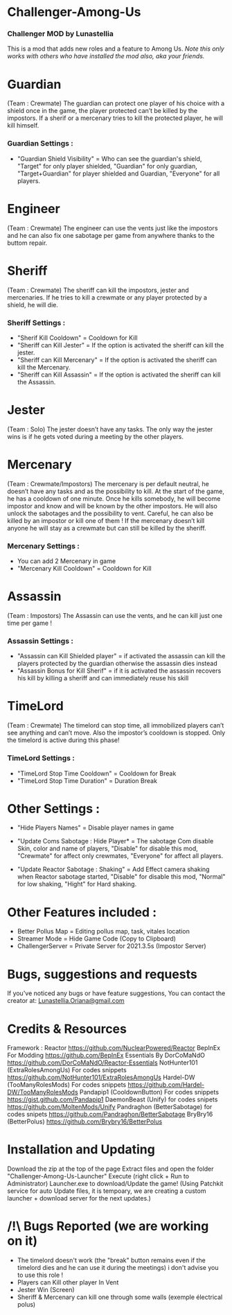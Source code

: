 # Challenger-Among-Us
### Challenger MOD by Lunastellia

This is a mod that adds new roles and a feature to Among Us.
*Note this only works with others who have installed the mod also, aka your friends.*



# Guardian

(Team : Crewmate)
The guardian can protect one player of his choice with a shield once in the game, the player protected can’t be killed by the impostors. If a sherif or a mercenary tries to kill the protected player, he will kill himself.

### Guardian Settings :

* "Guardian Shield Visibility" = Who can see the guardian's shield, "Target" for only player shielded, "Guardian" for only guardian, "Target+Guardian" for player shielded and Guardian, "Everyone" for all players.


# Engineer

(Team : Crewmate)
The engineer can use the vents just like the impostors and he can also fix one sabotage per game from anywhere thanks to the buttom repair.


# Sheriff

(Team : Crewmate)
The sheriff can kill the impostors, jester and mercenaries. If he tries to kill a crewmate or any player protected by a shield, he will die.

### Sheriff Settings :

* "Sherif Kill Cooldown" = Cooldown for Kill
* "Sheriff can Kill Jester" = If the option is activated the sheriff can kill the jester.
* "Sheriff can Kill Mercenary" = If the option is activated the sheriff can kill the Mercenary.
* "Sheriff can Kill Assassin" = If the option is activated the sheriff can kill the Assassin.

# Jester

(Team : Solo)
The jester doesn’t have any tasks. The only way the jester wins is if he gets voted during a meeting by the other players.


# Mercenary

(Team : Crewmate/Impostors)
The mercenary is per default neutral, he doesn’t have any tasks and as the possibility to kill. At the start of the game, he has a cooldown of one minute. Once he kills somebody, he will become impostor and know and will be known by the other impostors. He will also unlock the sabotages and the possibility to vent. Careful, he can also be killed by an impostor or kill one of them ! If the mercenary doesn’t kill anyone he will stay as a crewmate but can still be killed by the sheriff.

### Mercenary Settings :

* You can add 2 Mercenary in game
* "Mercenary Kill Cooldown" = Cooldown for Kill


# Assassin

(Team : Impostors)
The Assassin can use the vents, and he can kill just one time per game !

### Assassin Settings :

* "Assassin can Kill Shielded player" = if activated the assassin can kill the players protected by the guardian otherwise the assassin dies instead
* "Assassin Bonus for Kill Sherif" = if it is activated the assassin recovers his kill by killing a sheriff and can immediately reuse his skill

# TimeLord

(Team : Crewmate)
The timelord can stop time, all immobilized players can’t see anything and can’t move. Also the impostor’s cooldown is stopped. Only the timelord is active during this phase!

### TimeLord Settings :

* "TimeLord Stop Time Cooldown" = Cooldown for Break
* "TimeLord Stop Time Duration" = Duration Break



# Other Settings :

* "Hide Players Names" = Disable player names in game
* "Update Coms Sabotage : Hide Player* = The sabotage Com disable Skin, color and name of players, "Disable" for disable this mod, "Crewmate" for affect only crewmates, "Everyone" for affect all players.

* "Update Reactor Sabotage : Shaking" = Add Effect camera shaking when Reactor sabotage started, "Disable" for disable this mod, "Normal" for low shaking, "Hight" for Hard shaking.

# Other Features included :

- Better Pollus Map = Editing pollus map, task, vitales location
- Streamer Mode = Hide Game Code (Copy to Clipboard)
- ChallengerServer = Private Server for 2021.3.5s (Impostor Server)

# Bugs, suggestions and requests
If you've noticed any bugs or have feature suggestions, You can contact the creator at: Lunastellia.Oriana@gmail.com

# Credits & Resources

Framework : Reactor https://github.com/NuclearPowered/Reactor
BepInEx For Modding https://github.com/BepInEx
Essentials By DorCoMaNdO https://github.com/DorCoMaNdO/Reactor-Essentials
NotHunter101 (ExtraRolesAmongUs) For codes snippets https://github.com/NotHunter101/ExtraRolesAmongUs
Hardel-DW (TooManyRolesMods) For codes snippets https://github.com/Hardel-DW/TooManyRolesMods
Pandapip1 (CooldownButton) For codes snippets https://gist.github.com/Pandapip1
DaemonBeast (Unify) for codes snipets https://github.com/MoltenMods/Unify
Pandraghon (BetterSabotage) for codes snipets https://github.com/Pandraghon/BetterSabotage
BryBry16 (BetterPolus) https://github.com/Brybry16/BetterPolus

# Installation and Updating
Download the zip at the top of the page
Extract files and open the folder "Challenger-Among-Us-Launcher"
Execute (right click + Run to Administrator) Launcher.exe to download/Update the game!
(Using Patchkit service for auto Update files, it is tempoary, we are creating a custom launcher + download server for the next updates.)

# /!\ Bugs Reported (we are working on it)
- The timelord doesn't work (the "break" button remains even if the timelord dies and he can use it during the meetings) i don't advise you to use this role !
- Players can Kill other player In Vent
- Jester Win (Screen)
- Sheriff & Mercenary can kill one through some walls (exemple électrical polus)
